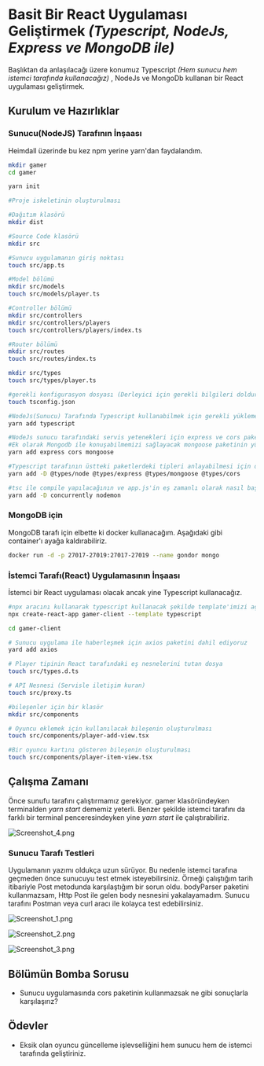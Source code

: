 # Basit Bir React Uygulaması Geliştirmek _(Typescript, NodeJs, Express ve MongoDB ile)_

Başlıktan da anlaşılacağı üzere konumuz Typescript _(Hem sunucu hem istemci tarafında kullanacağız)_ , NodeJs ve MongoDb kullanan bir React uygulaması geliştirmek.

## Kurulum ve Hazırlıklar

### Sunucu(NodeJS) Tarafının İnşaası

Heimdall üzerinde bu kez npm yerine yarn'dan faydalandım.

```bash
mkdir gamer
cd gamer

yarn init

#Proje iskeletinin oluşturulması

#Dağıtım klasörü
mkdir dist

#Source Code klasörü
mkdir src

#Sunucu uygulamanın giriş noktası
touch src/app.ts

#Model bölümü
mkdir src/models
touch src/models/player.ts

#Controller bölümü
mkdir src/controllers
mkdir src/controllers/players
touch src/controllers/players/index.ts

#Router bölümü
mkdir src/routes
touch src/routes/index.ts

mkdir src/types
touch src/types/player.ts

#gerekli konfigurasyon dosyası (Derleyici için gerekli bilgileri dolduracağız)
touch tsconfig.json

#NodeJs(Sunucu) Tarafında Typescript kullanabilmek için gerekli yükleme
yarn add typescript

#NodeJs sunucu tarafındaki servis yetenekleri için express ve cors paketlerinin yüklenmesi
#Ek olarak Mongodb ile konuşabilmemizi sağlayacak mongoose paketinin yüklenmesi
yarn add express cors mongoose

#Typescript tarafının üstteki paketlerdeki tipleri anlayabilmesi için de aşağıdaki komut
yarn add -D @types/node @types/express @types/mongoose @types/cors

#tsc ile compile yapılacağının ve app.js'in eş zamanlı olarak nasıl başlatıldığının bilgisi package.json dosyasındaki scripts bölümünde gizli ;)
yarn add -D concurrently nodemon
```

### MongoDB için

MongoDB tarafı için elbette ki docker kullanacağım. Aşağıdaki gibi container'ı ayağa kaldırabiliriz.

```bash
docker run -d -p 27017-27019:27017-27019 --name gondor mongo
```

### İstemci Tarafı(React) Uygulamasının İnşaası

İstemci bir React uygulaması olacak ancak yine Typescript kullanacağız.

```bash
#npx aracını kullanarak typescript kullanacak şekilde template'imizi açıyoruz
npx create-react-app gamer-client --template typescript

cd gamer-client

# Sunucu uygulama ile haberleşmek için axios paketini dahil ediyoruz
yard add axios

# Player tipinin React tarafındaki eş nesnelerini tutan dosya
touch src/types.d.ts

# API Nesnesi (Servisle iletişim kuran)
touch src/proxy.ts

#bileşenler için bir klasör
mkdir src/components

# Oyuncu eklemek için kullanılacak bileşenin oluşturulması
touch src/components/player-add-view.tsx

#Bir oyuncu kartını gösteren bileşenin oluşturulması
touch src/components/player-item-view.tsx
```

## Çalışma Zamanı

Önce sunufu tarafını çalıştırmamız gerekiyor. gamer klasöründeyken terminalden _yarn start_ dememiz yeterli. Benzer şekilde istemci tarafını da farklı bir terminal penceresindeyken yine _yarn start_ ile çalıştırabiliriz.

![Screenshot_4.png](./assets/Screenshot_4.png)

### Sunucu Tarafı Testleri

Uygulamanın yazımı oldukça uzun sürüyor. Bu nedenle istemci tarafına geçmeden önce sunucuyu test etmek isteyebilirsiniz. Örneği çalıştığım tarih itibariyle Post metodunda karşılaştığım bir sorun oldu. bodyParser paketini kullanmazsam, Http Post ile gelen body nesnesini yakalayamadım. Sunucu tarafını Postman veya curl aracı ile kolayca test edebilirsiniz.

![Screenshot_1.png](./assets/Screenshot_1.png)

![Screenshot_2.png](./assets/Screenshot_2.png)

![Screenshot_3.png](./assets/Screenshot_3.png)

## Bölümün Bomba Sorusu

- Sunucu uygulamasında cors paketinin kullanmazsak ne gibi sonuçlarla karşılaşırız?

## Ödevler

- Eksik olan oyuncu güncelleme işlevselliğini hem sunucu hem de istemci tarafında geliştiriniz.